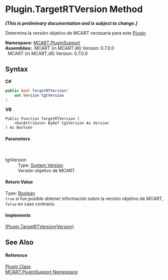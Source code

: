 # Plugin.TargetRTVersion Method 
 _**\[This is preliminary documentation and is subject to change.\]**_

Determina la versión objetivo de MCART necesaria para este <a href="a9773c1d-7ff5-ea9a-06bc-836b7335120f">Plugin</a>.

**Namespace:**&nbsp;<a href="4abc7841-aae2-1ecc-94fa-a3d251746bda">MCART.PluginSupport</a><br />**Assemblies:**&nbsp;&nbsp;MCART (in MCART.dll) Version: 0.7.0.0<br />&nbsp;&nbsp;MCART (in MCART.dll) Version: 0.7.0.0<br />

## Syntax

**C#**<br />
``` C#
public bool TargetRTVersion(
	out Version tgtVersion
)
```

**VB**<br />
``` VB
Public Function TargetRTVersion ( 
	<OutAttribute> ByRef tgtVersion As Version
) As Boolean
```


#### Parameters
&nbsp;<dl><dt>tgtVersion</dt><dd>Type: <a href="http://msdn2.microsoft.com/es-es/library/hdxyt63s" target="_blank">System.Version</a><br />Versión objetivo de MCART.</dd></dl>

#### Return Value
Type: <a href="http://msdn2.microsoft.com/es-es/library/a28wyd50" target="_blank">Boolean</a><br />`true` si fue posible obtener información sobre la versión objetivo de MCART, `false` en caso contrario.

#### Implements
<a href="fb564643-022e-8bbf-2a2e-e31aae7335b9">IPlugin.TargetRTVersion(Version)</a><br />

## See Also


#### Reference
<a href="a9773c1d-7ff5-ea9a-06bc-836b7335120f">Plugin Class</a><br /><a href="4abc7841-aae2-1ecc-94fa-a3d251746bda">MCART.PluginSupport Namespace</a><br />
